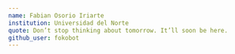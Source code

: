 ```yaml
---
name: Fabian Osorio Iriarte
institution: Universidad del Norte
quote: Don’t stop thinking about tomorrow. It’ll soon be here.
github_user: fokobot
---
```

